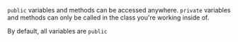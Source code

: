 `public` variables and methods can be accessed anywhere. `private` variables and methods can only be called in the class you're working inside of. 

By default, all variables are `public`